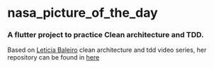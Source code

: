 # nasa_picture_of_the_day

### A flutter project to practice Clean architecture and TDD. 

Based on [Leticia Baleiro](https://github.com/LeBaleiro/) clean architecture and tdd video series, her repository can be found in [here](https://github.com/LeBaleiro/nasa_clean_arch_null_safety)


